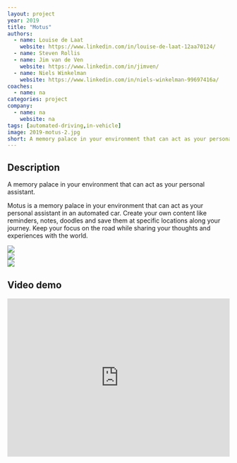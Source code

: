 ```yaml
---
layout: project
year: 2019
title: "Motus"
authors:
  - name: Louise de Laat
    website: https://www.linkedin.com/in/louise-de-laat-12aa70124/
  - name: Steven Rollis
  - name: Jim van de Ven
    website: https://www.linkedin.com/in/jimven/
  - name: Niels Winkelman
    website: https://www.linkedin.com/in/niels-winkelman-99697416a/
coaches:
  - name: na
categories: project
company:
  - name: na
    website: na
tags: [automated-driving,in-vehicle]
image: 2019-motus-2.jpg
short: A memory palace in your environment that can act as your personal assistant in an automated car.
---
```


## Description
A memory palace in your environment that can act as your personal assistant.

Motus is a memory palace in your environment that can act as your personal assistant in an automated car. Create your own content like reminders, notes, doodles and save them at specific locations along your journey. Keep your focus on the road while sharing your thoughts and experiences with the world.

<div class="project-image">
  <img src="/assets/img/2019-motus-1.jpg">
</div>
<div class="project-image">
  <img src="/assets/img/2019-motus-3.jpg">
</div>
<div class="project-image">
  <img src="/assets/img/2019-motus-4.jpg">
</div>

## Video demo
<iframe style="display:inline-block; border:0px solid #FFF; width: 100%; height: 358px" src="https://www.youtube.com/embed/dn0oHacRN7w?playlist=dn0oHacRN7w&loop=1&autoplay=1&mute=1" frameborder="0" allowfullscreen></iframe>
